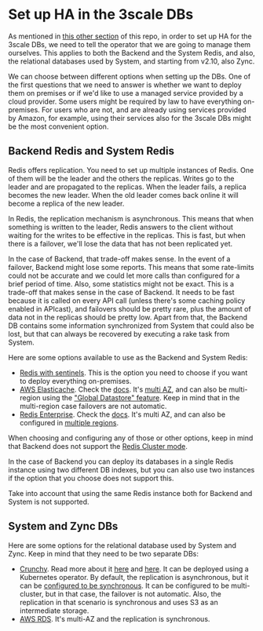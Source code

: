 # Set up HA in the 3scale DBs

As mentioned in [this other section](ha_3scale.md) of this repo, in order to set
up HA for the 3scale DBs, we need to tell the operator that we are going to
manage them ourselves. This applies to both the Backend and the System Redis,
and also, the relational databases used by System, and starting from v2.10, also
Zync.

We can choose between different options when setting up the DBs. One of the
first questions that we need to answer is whether we want to deploy them on
premises or if we'd like to use a managed service provided by a cloud provider.
Some users might be required by law to have everything on-premises. For users
who are not, and are already using services provided by Amazon, for example,
using their services also for the 3scale DBs might be the most convenient
option.


## Backend Redis and System Redis

Redis offers replication. You need to set up multiple instances of Redis. One of
them will be the leader and the others the replicas. Writes go to the leader and
are propagated to the replicas. When the leader fails, a replica becomes the new
leader. When the old leader comes back online it will become a replica of the
new leader.

In Redis, the replication mechanism is asynchronous. This means that when
something is written to the leader, Redis answers to the client without waiting
for the writes to be effective in the replicas. This is fast, but when there is
a failover, we'll lose the data that has not been replicated yet.

In the case of Backend, that trade-off makes sense. In the event of a failover,
Backend might lose some reports. This means that some rate-limits could not be
accurate and we could let more calls than configured for a brief period of time.
Also, some statistics might not be exact. This is a trade-off that makes sense
in the case of Backend. It needs to be fast because it is called on every API
call (unless there's some caching policy enabled in APIcast), and failovers
should be pretty rare, plus the amount of data not in the replicas should be
pretty low. Apart from that, the Backend DB contains some information
synchronized from System that could also be lost, but that can always be
recovered by executing a rake task from System.

Here are some options available to use as the Backend and System Redis:

- [Redis with sentinels](https://redis.io/topics/sentinel). This is the option
you need to choose if you want to deploy everything on-premises.
- [AWS
Elasticache](https://docs.aws.amazon.com/AmazonElastiCache/latest/red-ug/WhatIs.html).
Check the
[docs](https://docs.aws.amazon.com/AmazonElastiCache/latest/red-ug/Replication.Redis.Groups.html).
It's [multi
AZ](https://docs.aws.amazon.com/AmazonElastiCache/latest/red-ug/AutoFailover.html),
and can also be multi-region using the ["Global Datastore"
feature](https://docs.aws.amazon.com/AmazonElastiCache/latest/red-ug/Redis-Global-Datastore.html).
Keep in mind that in the multi-region case failovers are not automatic.
- [Redis Enterprise](https://redislabs.com/redis-enterprise-software/overview/).
Check the
[docs](https://redislabs.com/redis-enterprise/technology/highly-available-redis/).
It's multi AZ, and can also be configured in [multiple
regions](https://redislabs.com/redis-enterprise/technology/active-passive-geo-distribution/).

When choosing and configuring any of those or other options, keep in mind that
Backend does not support the [Redis Cluster
mode](https://redis.io/topics/cluster-tutorial).

In the case of Backend you can deploy its databases in a single Redis instance
using two different DB indexes, but you can also use two instances if the option
that you choose does not support this.

Take into account that using the same Redis instance both for Backend and System
is not supported.

## System and Zync DBs

Here are some options for the relational database used by System and Zync. Keep
in mind that they need to be two separate DBs:
- [Crunchy](https://www.crunchydata.com/). Read more about it
[here](https://access.crunchydata.com/documentation/postgres-operator/4.6.1/architecture/high-availability/multi-cluster-kubernetes/)
and
[here](https://access.crunchydata.com/documentation/postgres-operator/4.6.1/advanced/multi-zone-design-considerations/).
It can be deployed using a Kubernetes operator. By default, the replication is
asynchronous, but it can be [configured to be
synchronous](https://access.crunchydata.com/documentation/postgres-operator/4.6.1/architecture/high-availability/).
It can be configured to be multi-cluster, but in that case, the failover is not
automatic. Also, the replication in that scenario is synchronous and uses S3 as
an intermediate storage.
- [AWS RDS](https://aws.amazon.com/es/rds/ha/). It's multi-AZ and the
replication is synchronous.
